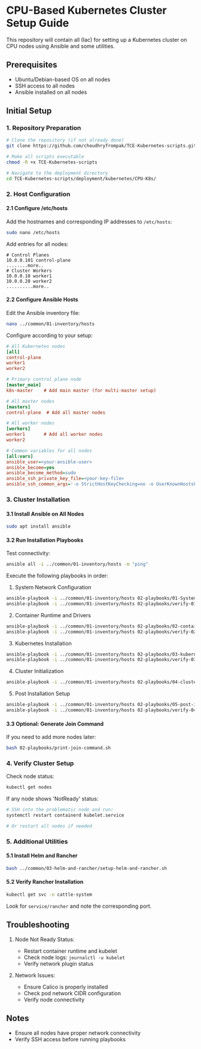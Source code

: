 # CPU-Based Kubernetes Cluster Setup Guide

This repository will contain all (Iac) for setting up a Kubernetes cluster on CPU nodes using Ansible and some utilities.

## Prerequisites

- Ubuntu/Debian-based OS on all nodes
- SSH access to all nodes
- Ansible installed on all nodes

## Initial Setup

### 1. Repository Preparation

```bash
# Clone the repository (if not already done)
git clone https://github.com/choudhryfrompak/TCE-Kubernetes-scripts.git

# Make all scripts executable
chmod -R +x TCE-Kubernetes-scripts

# Navigate to the deployment directory
cd TCE-Kubernetes-scripts/deployment/kubernetes/CPU-K8s/
```

### 2. Host Configuration

#### 2.1 Configure /etc/hosts

Add the hostnames and corresponding IP addresses to `/etc/hosts`:

```bash
sudo nano /etc/hosts
```

Add entries for all nodes:
```
# Control Planes
10.0.0.101 control-plane
........more..
# Cluster Workers
10.0.0.10 worker1
10.0.0.20 worker2
..........more..
```

#### 2.2 Configure Ansible Hosts

Edit the Ansible inventory file:
```bash
nano ../common/01-inventory/hosts
```

Configure according to your setup:
```ini
# All Kubernetes nodes
[all]
control-plane
worker1
worker2

# Primary control plane node
[master_main]
k8s-master    # Add main master (for multi-master setup)

# All master nodes
[masters]
control-plane  # Add all master nodes

# All worker nodes
[workers]
worker1       # Add all worker nodes
worker2

# Common variables for all nodes
[all:vars]
ansible_user=<your-ansible-user>
ansible_become=yes
ansible_become_method=sudo
ansible_ssh_private_key_file=<your-key-file>
ansible_ssh_common_args='-o StrictHostKeyChecking=no -o UserKnownHostsFile=/dev/null'
```

### 3. Cluster Installation

#### 3.1 Install Ansible on All Nodes
```bash
sudo apt install ansible
```

#### 3.2 Run Installation Playbooks
Test connectivity:
```bash
ansible all -i ../common/01-inventory/hosts -m "ping"
```

Execute the following playbooks in order:

1. System Network Configuration
```bash
ansible-playbook -i ../common/01-inventory/hosts 02-playbooks/01-System-Network.yml
ansible-playbook -i ../common/01-inventory/hosts 02-playbooks/verify-01.yml
```

2. Container Runtime and Drivers
```bash
ansible-playbook -i ../common/01-inventory/hosts 02-playbooks/02-container-runtime-drivers.yml
ansible-playbook -i ../common/01-inventory/hosts 02-playbooks/verify-02.yml
```

3. Kubernetes Installation
```bash
ansible-playbook -i ../common/01-inventory/hosts 02-playbooks/03-kubernetes-installation.yml
ansible-playbook -i ../common/01-inventory/hosts 02-playbooks/verify-03.yml
```

4. Cluster Initialization
```bash
ansible-playbook -i ../common/01-inventory/hosts 02-playbooks/04-cluster-initialization.yml
```

5. Post Installation Setup
```bash
ansible-playbook -i ../common/01-inventory/hosts 02-playbooks/05-post-installation.yml
ansible-playbook -i ../common/01-inventory/hosts 02-playbooks/verify-04-05.yml
```

#### 3.3 Optional: Generate Join Command
If you need to add more nodes later:
```bash
bash 02-playbooks/print-join-command.sh
```

### 4. Verify Cluster Setup

Check node status:
```bash
kubectl get nodes
```

If any node shows 'NotReady' status:
```bash
# SSH into the problematic node and run:
systemctl restart containerd kubelet.service

# Or restart all nodes if needed
```

### 5. Additional Utilities

#### 5.1 Install Helm and Rancher
```bash
bash ../common/03-helm-and-rancher/setup-helm-and-rancher.sh
```

#### 5.2 Verify Rancher Installation
```bash
kubectl get svc -n cattle-system
```
Look for `service/rancher` and note the corresponding port.

## Troubleshooting

1. Node Not Ready Status:
   - Restart container runtime and kubelet
   - Check node logs: `journalctl -u kubelet`
   - Verify network plugin status

2. Network Issues:
   - Ensure Calico is properly installed
   - Check pod network CIDR configuration
   - Verify node connectivity

## Notes

- Ensure all nodes have proper network connectivity
- Verify SSH access before running playbooks